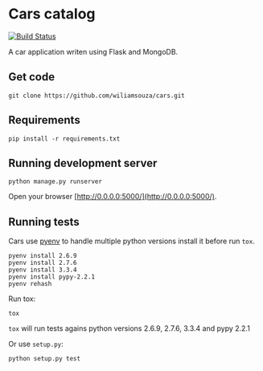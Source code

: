 Cars catalog
============

[![Build Status](https://travis-ci.org/wiliamsouza/cars.png?branch=master)](https://travis-ci.org/wiliamsouza/cars)

A car application writen using Flask and MongoDB.

Get code
--------

```
git clone https://github.com/wiliamsouza/cars.git
```

Requirements
------------

```
pip install -r requirements.txt
```

Running development server
--------------------------

```
python manage.py runserver
```

Open your browser [http://0.0.0.0:5000/](http://0.0.0.0:5000/).

Running tests
-------------

Cars use [pyenv](https://github.com/yyuu/pyenv) to handle multiple python
versions install it before run `tox`.

```
pyenv install 2.6.9
pyenv install 2.7.6
pyenv install 3.3.4
pyenv install pypy-2.2.1
pyenv rehash
```

Run tox:

```
tox
```

`tox` will run tests agains python versions 2.6.9, 2.7.6, 3.3.4 and pypy 2.2.1

Or use `setup.py`:

```
python setup.py test
```
